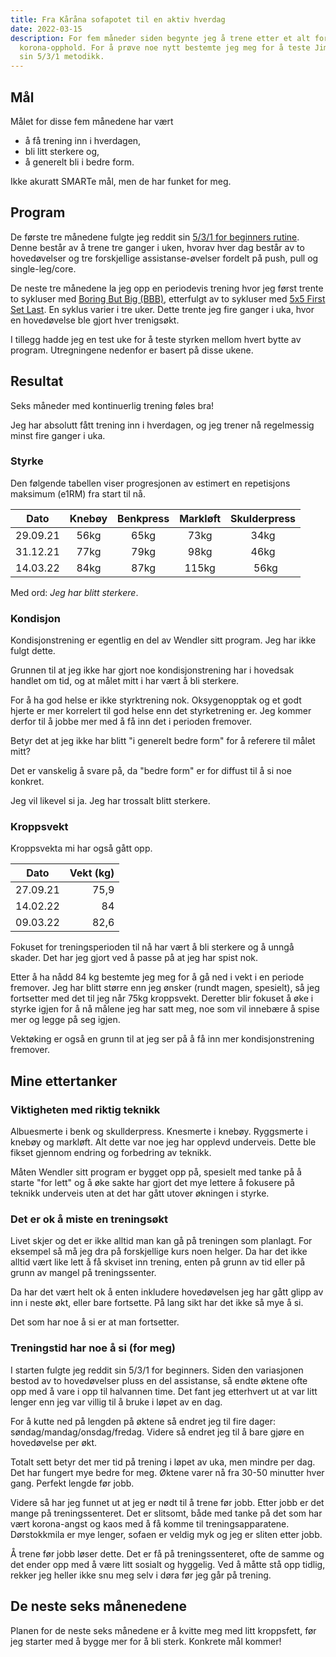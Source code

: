 ```yaml
---
title: Fra Kåråna sofapotet til en aktiv hverdag
date: 2022-03-15
description: For fem måneder siden begynte jeg å trene etter et alt for langt
  korona-opphold. For å prøve noe nytt bestemte jeg meg for å teste Jim Wendler
  sin 5/3/1 metodikk.
---
```

## Mål

Målet for disse fem månedene har vært
- å få trening inn i hverdagen, 
- bli litt sterkere og,
- å generelt bli i bedre form.

Ikke akuratt SMARTe mål, men de har funket for meg. 

## Program

De første tre månedene fulgte jeg reddit sin [5/3/1 for beginners rutine](https://thefitness.wiki/routines/5-3-1-for-beginners/). Denne består av å trene tre ganger i uken, hvorav hver dag består av to hovedøvelser og tre forskjellige assistanse-øvelser fordelt på push, pull og single-leg/core.

De neste tre månedene la jeg opp en periodevis trening hvor jeg først trente to sykluser med [Boring But Big (BBB)](https://www.jimwendler.com/blogs/jimwendler-com/101077382-boring-but-big), etterfulgt av to sykluser med [5x5 First Set Last](https://thefitness.wiki/5-3-1-primer/). En syklus varier i tre uker. Dette trente jeg fire ganger i uka, hvor en hovedøvelse ble gjort hver trenigsøkt.

I tillegg hadde jeg en test uke for å teste styrken mellom hvert bytte av program. Utregningene nedenfor er basert på disse ukene.


## Resultat

Seks måneder med kontinuerlig trening føles bra!

Jeg har absolutt fått trening inn i hverdagen, og jeg trener nå regelmessig minst fire ganger i uka. 

### Styrke
Den følgende tabellen viser progresjonen av estimert en repetisjons maksimum (e1RM) fra start til nå.

|Dato      |Knebøy  |Benkpress  |Markløft | Skulderpress |
|----------|:------:|:---------:|:-------:|:------------:|
|29.09.21  |  56kg  |  65kg     | 73kg    |  34kg        |
|31.12.21  |  77kg  |  79kg     | 98kg    |  46kg        |
|14.03.22  |  84kg  |  87kg     | 115kg   |  56kg        |

Med ord: *Jeg har blitt sterkere*.

### Kondisjon
Kondisjonstrening er egentlig en del av Wendler sitt program. Jeg har ikke fulgt dette.

Grunnen til at jeg ikke har gjort noe kondisjonstrening har i hovedsak handlet om tid, og at målet mitt i har vært å bli sterkere. 

For å ha god helse er ikke styrktrening nok. Oksygenopptak og et godt hjerte er mer korrelert til god helse enn det styrketrening er. Jeg kommer derfor til å jobbe mer med å få inn det i perioden fremover.

Betyr det at jeg ikke har blitt "i generelt bedre form" for å referere til målet mitt? 

Det er vanskelig å svare på, da "bedre form" er for diffust til å si noe konkret.

Jeg vil likevel si ja. Jeg har trossalt blitt sterkere.

### Kroppsvekt
Kroppsvekta mi har også gått opp.

|Dato      | Vekt (kg) |
|----------|----------:|
|27.09.21  | 75,9      |
|14.02.22  | 84        |
|09.03.22  | 82,6      |


Fokuset for treningsperioden til nå har vært å bli sterkere og å unngå skader. Det har jeg gjort ved å passe på at jeg har spist nok.

Etter å ha nådd 84 kg bestemte jeg meg for å gå ned i vekt i en periode fremover. Jeg har blitt større enn jeg ønsker (rundt magen, spesielt), så jeg fortsetter med det til jeg når 75kg kroppsvekt. Deretter blir fokuset å øke i styrke igjen for å nå målene jeg har satt meg, noe som vil innebære å spise mer og legge på seg igjen.

Vektøking er også en grunn til at jeg ser på å få inn mer kondisjonstrening fremover.

## Mine ettertanker

### Viktigheten med riktig teknikk

Albuesmerte i benk og skullderpress. Knesmerte i knebøy. Ryggsmerte i knebøy og markløft. Alt dette var noe jeg har opplevd underveis. Dette ble fikset gjennom endring og forbedring av teknikk.

Måten Wendler sitt program er bygget opp på, spesielt med tanke på å starte "for lett" og å øke sakte har gjort det mye lettere å fokusere på teknikk underveis uten at det har gått utover økningen i styrke.

### Det er ok å miste en treningsøkt

Livet skjer og det er ikke alltid man kan gå på treningen som planlagt.
For eksempel så må jeg dra på forskjellige kurs noen helger. Da har det ikke alltid vært like lett å få skviset inn trening, enten på grunn av tid eller på grunn av mangel på treningssenter.

Da har det vært helt ok å enten inkludere hovedøvelsen jeg har gått glipp av inn i neste økt, eller bare fortsette. På lang sikt har det ikke så mye å si.

Det som har noe å si er at man fortsetter.

### Treningstid har noe å si (for meg)

I starten fulgte jeg reddit sin 5/3/1 for beginners. Siden den variasjonen bestod av to hovedøvelser pluss en del assistanse, så endte øktene ofte opp med å vare i opp til halvannen time. Det fant jeg etterhvert ut at var litt lenger enn jeg var villig til å bruke i løpet av en dag.

For å kutte ned på lengden på øktene så endret jeg til fire dager: søndag/mandag/onsdag/fredag. Videre så endret jeg til å bare gjøre en hovedøvelse per økt.

Totalt sett betyr det mer tid på trening i løpet av uka, men mindre per dag. Det har fungert mye bedre for meg. Øktene varer nå fra 30-50 minutter hver gang. Perfekt lengde før jobb.

Videre så har jeg funnet ut at jeg er nødt til å trene før jobb. Etter jobb er det mange på treningssenteret. Det er slitsomt, både med tanke på det som har vært korona-angst og kaos med å få komme til treningsapparatene. Dørstokkmila er mye lenger, sofaen er veldig myk og jeg er sliten etter jobb.

Å trene før jobb løser dette. Det er få på treningssenteret, ofte de samme og det ender opp med å være litt sosialt og hyggelig. Ved å måtte stå opp tidlig, rekker jeg heller ikke snu meg selv i døra før jeg går på trening.

## De neste seks månenedene

Planen for de neste seks månedene er å kvitte meg med litt kroppsfett, før jeg starter med å bygge mer for å bli sterk. Konkrete mål kommer!